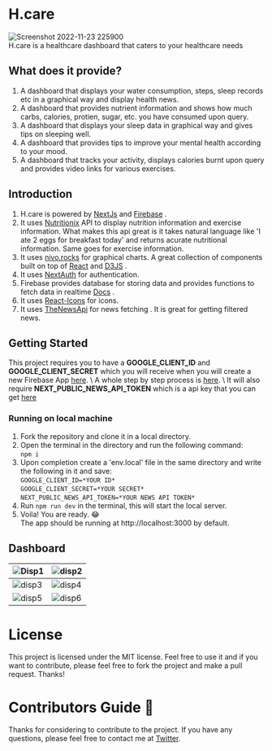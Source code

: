 # H.care
![Screenshot 2022-11-23 225900](https://user-images.githubusercontent.com/85030597/203619867-2762f161-42ad-47fe-8c23-6573cb009497.png)\
H.care is a healthcare dashboard that caters to your healthcare needs
## What does it provide?
1. A dashboard that displays your water consumption, steps, sleep records etc in a graphical way and display health news.
2. A dashboard that provides nutrient information and shows how much carbs, calories, protien, sugar, etc. you have consumed upon query.
3. A dashboard that displays your sleep data in graphical way and gives tips on sleeping well.
4. A dashboard that provides tips to improve your mental health according to your mood.
5. A dashboard that tracks your activity, displays calories burnt upon query and provides video links for various exercises.

## Introduction
1. H.care is powered by [NextJs](https://nextjs.org/) and [Firebase](https://firebase.google.com/) .
2. It uses [Nutritionix](https://developer.nutritionix.com/) API to display nutrition information and exercise information. What makes this api great is it takes natural language like 'I ate 2 eggs for breakfast today' and returns acurate nutritional information. Same goes for exercise information.
3. It uses [nivo.rocks](https://nivo.rocks/) for graphical charts. A great collection of components built on top of [React](https://reactjs.org/) and [D3JS](https://d3js.org/) .
4. It uses [NextAuth](https://next-auth.js.org/) for authentication.
5. Firebase provides database for storing data and provides functions to fetch data in realtime [Docs](https://firebase.google.com/docs/build) .
6. It uses [React-Icons](https://react-icons.github.io/react-icons) for icons.
7. It uses [TheNewsApi](https://www.thenewsapi.com/) for news fetching . It is great for getting filtered news. 


## Getting Started
This project requires you to have a **GOOGLE_CLIENT_ID** and **GOOGLE_CLIENT_SECRET** which you will receive when you will create a new Firebase App [here](https://https://console.firebase.google.com/). \ 
A whole step by step process is [here](https://scribehow.com/shared/Google_Workflow__0XyPlLRDSCCrRPi_JlJDIg).
\ It will also require **NEXT_PUBLIC_NEWS_API_TOKEN** which is a api key that you can get [here](https://www.thenewsapi.com/) 

### Running on local machine
1. Fork the repository and clone it in a local directory.
2. Open the terminal in the directory and run the following command: \
`npm i`
3. Upon completion create a 'env.local' file in the same directory and write the following in it and save: \
`GOOGLE_CLIENT_ID=*YOUR ID*` \
`GOOGLE_CLIENT_SECRET=*YOUR SECRET*` \
`NEXT_PUBLIC_NEWS_API_TOKEN=*YOUR NEWS API TOKEN*`
4. Run `npm run dev` in the terminal, this will start the local server.
5. Voila! You are ready. :joy: \
The app should be running at http://localhost:3000 by default.

## Dashboard

| ![Disp1](https://user-images.githubusercontent.com/85030597/203629174-c44c7763-e430-4aa4-b205-fb38bf19feeb.png) | ![disp2](https://user-images.githubusercontent.com/85030597/203629243-b72529dc-5587-4bb0-b281-3258defc7779.png) |
| ---------------------------------------- | ---------------------------------------- |
| ![disp3](https://user-images.githubusercontent.com/85030597/203629972-57fdafc4-447c-49b0-aee4-6f982b39cb4d.png) | ![disp4](https://user-images.githubusercontent.com/85030597/203630033-1f61e654-958b-45ce-af1f-a472fd76996f.png) |
| ![disp5](https://user-images.githubusercontent.com/85030597/203632695-3a1954b9-2e69-464c-905f-a8f0230f4ce7.png) | ![disp6](https://user-images.githubusercontent.com/85030597/203632727-054c453e-0667-4386-87b9-11dc56d5633c.png) |

# License
This project is licensed under the MIT license. Feel free to use it and if you want to contribute, please feel free to fork the project and make a pull request. Thanks!

# Contributors Guide 🥰
Thanks for considering to contribute to the project. If you have any questions, please feel free to contact me at [Twitter](https://twitter.com/home). 

